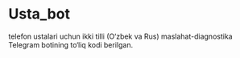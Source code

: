 # Usta_bot
 telefon ustalari uchun ikki tilli (O‘zbek va Rus) maslahat-diagnostika Telegram botining to‘liq kodi berilgan.
